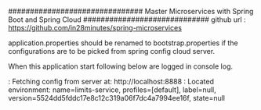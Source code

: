 ############################### Master Microservices with Spring Boot and Spring Cloud #############################
github url : https://github.com/in28minutes/spring-microservices

application.properties should be renamed to bootstrap.properties if the configurations are to be picked from spring config cloud server.

When this application start following below are logged in console log.

: Fetching config from server at: http://localhost:8888
: Located environment: name=limits-service, profiles=[default], label=null, version=5524dd5fddc17e8c12c319a06f7dc4a7994ee16f, state=null